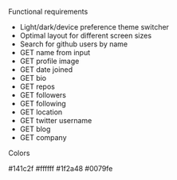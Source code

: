 
Functional requirements 

* Light/dark/device preference theme switcher
* Optimal layout for different screen sizes
* Search for github users by name
* GET name from input
* GET profile image
* GET date joined
* GET bio
* GET repos
* GET followers
* GET following
* GET location
* GET twitter username
* GET blog
* GET company


Colors 

#141c2f
#ffffff
#1f2a48
#0079fe